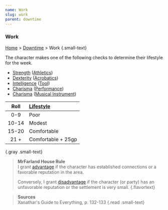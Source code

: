 ```yaml
---
name: Work
slug: work
parent: downtime
---
```

### Work
[Home](dm-operations-center) > [Downtime](downtime-menu) > Work {.small-text}

The character makes one of the following checks to determine their lifestyle for the week.
- [Strength](strength) ([Athletics](athletics))
- [Dexterity](dexterity) ([Acrobatics](acrobatics))
- [Intelligence](intelligence) ([Tool](tools))
- [Charisma](charisma) ([Performance](performance))
- [Charisma](charisma) ([Musical Instrument](musical-instruments))

| Roll | [Lifestyle](lifestyle) |
| :----: | :----------------- |
|  0-9   | Poor               |
| 10-14  | Modest             |
| 15-20  | Comfortable        |
|  21 +  | Comfortable + 25gp |
{.gray .small-text}

> **MrFarland House Rule**<br/>
> I grant [advantage](advantage-and-disadvantage) if the character has established connections or a favorable reputation in the area.
>
> Conversely, I grant [disadvantage](advantage-and-disadvantage) if the character (or party) has an unfavorable reputation or the settlement is very small.
{.flavortext}

> **Sources** <br/>
> Xanathar's Guide to Everything, p. 132-133
{.read .small-text}